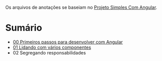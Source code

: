 Os arquivos de anotações se baseiam no [Projeto Simples Com Angular](https://github.com/DavidRufino/Projeto-Simples-Com-Angular).



# Sumário

- [00 Primeiros passos para desenvolver com Angular](https://github.com/DavidRufino/Minhas-Anotacoes-Santander-Bootcamp/blob/master/13%20Introdu%C3%A7%C3%A3o%20ao%20Angular%208/00%20Primeiros%20passos%20para%20desenvolver%20com%20Angular.md)
- [01 Lidando com vários componentes](https://github.com/DavidRufino/Minhas-Anotacoes-Santander-Bootcamp/blob/master/13%20Introdu%C3%A7%C3%A3o%20ao%20Angular%208/01%20Lidando%20com%20varios%20componentes.md)
- 02 Segregando responsabilidades

